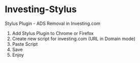# Investing-Stylus
Stylus Plugin - ADS Removal in Investing.com

1. Add Stylus Plugin to Chrome or Firefox
2. Create new script for investing.com (URL in Domain mode)
3. Paste Script
4. Save
5. Enjoy


